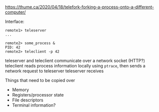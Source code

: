 https://thume.ca/2020/04/18/telefork-forking-a-process-onto-a-different-computer/

Interface:

```shell
remote1> teleserver
...

remote2> some_process &
PID: 42
remote2> teleclient -p 42
```

teleserver and teleclient communicate over a network socket (HTTP?)
teleclient reads process information locally using `ptrace`, then sends a network request to teleserver
teleserver receives 

Things that need to be copied over

- Memory
- Registers/processor state
- File descriptors
- Terminal information?
